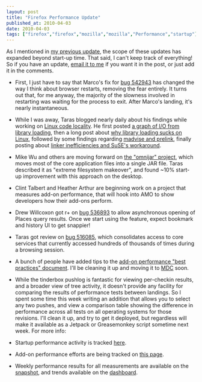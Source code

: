 ```yaml
---
layout: post
title: "Firefox Performance Update"
published_at: 2010-04-03
date: 2010-04-03
tags: ["firefox","firefox","mozilla","mozilla","Performance","startup"]
---
```


As I mentioned in [my previous update](http://autonome.wordpress.com/2010/03/19/firefox-performance-update-startup-and-otherwise-march-19-2010/), the scope of these updates has expanded beyond start-up time. That said, I can't keep track of everything! So if you have an update, [email it to me](mailto:dietrich@mozilla.com) if you want it in the post, or just add it in the comments.

*   First, I just have to say that Marco's fix for [bug 542943](https://bugzilla.mozilla.org/show_bug.cgi?id=542943) has changed the way I think about browser restarts, removing the fear entirely. It turns out that, for me anyway, the majority of the slowness involved in restarting was waiting for the process to exit. After Marco's landing, it's nearly instantaneous.
*   While I was away, Taras blogged nearly daily about his findings while working on [Linux code locality](https://bugzilla.mozilla.org/show_bug.cgi?id=549749). He first posted [a graph of I/O from library loading](http://blog.mozilla.com/tglek/2010/03/23/when-in-trouble-draw-a-picture/), then a long post about [why library loading sucks on Linux](http://blog.mozilla.com/tglek/2010/03/24/linux-why-loading-binaries-from-disk-sucks/), followed by some findings regarding [madvise and prelink](http://blog.mozilla.com/tglek/2010/03/25/madvise-prelink-update/), finally posting about [linker inefficiencies and SuSE's workaround](http://blog.mozilla.com/tglek/2010/03/29/linux-startup-inefficiency/).
*   Mike Wu and others are moving forward on [the "omnijar" project](https://bugzilla.mozilla.org/show_bug.cgi?id=552121), which moves most of the core application files into a single JAR file. Taras described it as "extreme filesystem makeover", and found ~10% start-up improvement with this approach on the desktop.
*   Clint Talbert and Heather Arthur are beginning work on a project that measures add-on performance, that will hook into AMO to show developers how their add-ons perform.
*   Drew Willcoxon got r+ on [bug 536893](https://bugzilla.mozilla.org/show_bug.cgi?id=536893) to allow asynchronous opening of Places query results. Once we start using the feature, expect bookmark and history UI to get snappier!
*   Taras got review on [bug 516085](https://bugzilla.mozilla.org/show_bug.cgi?id=516085), which consolidates access to core services that currently accessed hundreds of thousands of times during a browsing session.
*   A bunch of people have added tips to the [add-on performance "best practices" document](https://wiki.mozilla.org/Performance/Addons/BestPractices). I'll be cleaning it up and moving it to [MDC](https://developer.mozilla.org) soon.
*   While the tinderbox pushlog is fantastic for viewing per-checkin results, and a broader view of tree activity, it doesn't provide any facility for comparing the results of performance tests between landings. So I spent some time this week writing an addition that allows you to select any two pushes, and view a comparison table showing the difference in performance across all tests on all operating systems for those revisions. I'll clean it up, and try to get it deployed, but regardless will make it available as a Jetpack or Greasemonkey script sometime next week.
For more info:

*   Startup performance activity is tracked [here](https://wiki.mozilla.org/Firefox/Projects/Startup_Time_Improvements).
*   Add-on performance efforts are being tracked on [this page](https://wiki.mozilla.org/Performance/Addons).
*   Weekly performance results for all measurements are available on the [snapshot](http://graphs.mozilla.org/dashboard/snapshot/), and trends available on the [dashboard](http://graphs.mozilla.org/dashboard/).